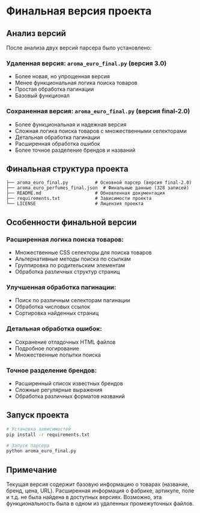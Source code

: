 # Финальная версия проекта

## Анализ версий

После анализа двух версий парсера было установлено:

### Удаленная версия: `aroma_euro_final.py` (версия 3.0)
- Более новая, но упрощенная версия
- Менее функциональная логика поиска товаров
- Простая обработка пагинации
- Базовый функционал

### Сохраненная версия: `aroma_euro_final.py` (версия final-2.0)
- Более функциональная и надежная версия
- Сложная логика поиска товаров с множественными селекторами
- Детальная обработка пагинации
- Расширенная обработка ошибок
- Более точное разделение брендов и названий

## Финальная структура проекта

```
├── aroma_euro_final.py          # Основной парсер (версия final-2.0)
├── aroma_euro_perfumes_final.json  # Финальные данные (328 записей)
├── README.md                    # Обновленная документация
├── requirements.txt             # Зависимости проекта
└── LICENSE                      # Лицензия проекта
```

## Особенности финальной версии

### Расширенная логика поиска товаров:
- Множественные CSS селекторы для поиска товаров
- Альтернативные методы поиска по ссылкам
- Группировка по родительским элементам
- Обработка различных структур страниц

### Улучшенная обработка пагинации:
- Поиск по различным селекторам пагинации
- Обработка числовых ссылок
- Сортировка найденных страниц

### Детальная обработка ошибок:
- Сохранение отладочных HTML файлов
- Подробное логирование
- Множественные попытки поиска

### Точное разделение брендов:
- Расширенный список известных брендов
- Сложные регулярные выражения
- Обработка различных форматов названий

## Запуск проекта

```bash
# Установка зависимостей
pip install -r requirements.txt

# Запуск парсера
python aroma_euro_final.py
```

## Примечание

Текущая версия содержит базовую информацию о товарах (название, бренд, цена, URL). 
Расширенная информация о фабрике, артикуле, поле и т.д. не была найдена в доступных версиях.
Возможно, эта функциональность была в одном из удаленных промежуточных файлов.